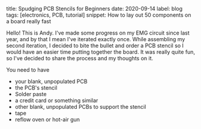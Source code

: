 title: Spudging PCB Stencils for Beginners
date: 2020-09-14
label: blog
tags: [electronics, PCB, tutorial]
snippet: How to lay out 50 components on a board really fast

Hello! This is Andy. I've made some progress on my EMG circuit since last year, and by that I mean I've iterated exactly once. While assembling my second iteration, I decided to bite the bullet and order a PCB stencil so I would have an easier time putting together the board. It was really quite fun, so I've decided to share the process and my thoughts on it. 

You need to have 
- your blank, unpopulated PCB
- the PCB's stencil
- Solder paste
- a credit card or something similar
- other blank, unpopulated PCBs to support the stencil
- tape
- reflow oven or hot-air gun

